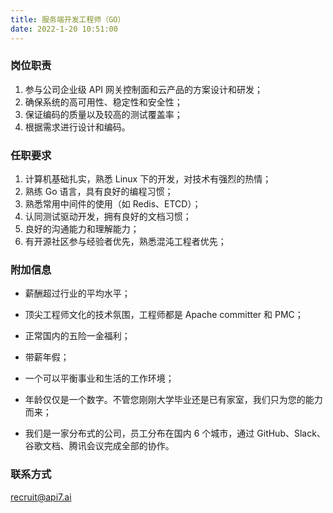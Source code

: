 ```yaml
---
title: 服务端开发工程师（GO）
date: 2022-1-20 10:51:00
---
```


### 岗位职责

1. 参与公司企业级 API 网关控制面和云产品的方案设计和研发；
2. 确保系统的高可用性、稳定性和安全性；
3. 保证编码的质量以及较高的测试覆盖率；
4. 根据需求进行设计和编码。

### 任职要求

1. 计算机基础扎实，熟悉 Linux 下的开发，对技术有强烈的热情；​
2. 熟练 Go 语言，具有良好的编程习惯；​
3. 熟悉常用中间件的使用（如 Redis、ETCD）；​
4. 认同测试驱动开发，拥有良好的文档习惯；​
5. 良好的沟通能力和理解能力；​
6. 有开源社区参与经验者优先，熟悉混沌工程者优先；​


### 附加信息

- 薪酬超过行业的平均水平；

- 顶尖工程师文化的技术氛围，工程师都是 Apache committer 和 PMC；

- 正常国内的五险一金福利；

- 带薪年假；

- 一个可以平衡事业和生活的工作环境；

- 年龄仅仅是一个数字。不管您刚刚大学毕业还是已有家室，我们只为您的能力而来；

- 我们是一家分布式的公司，员工分布在国内 6 个城市，通过 GitHub、Slack、谷歌文档、腾讯会议完成全部的协作。

### 联系方式

[recruit@api7.ai](mailto:recruit@api7.ai)
